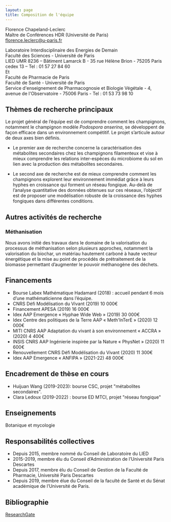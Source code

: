 ```yaml
---
layout: page
title: Composition de l'équipe
---
```


Florence Chapeland-Leclerc<br>
Maître de Conférences HDR (Université de Paris)<br>
[florence.leclerc@u-paris.fr](mailto:florence.leclerc@u-paris.fr)

Laboratoire Interdisciplinaire des Energies de Demain<br>
Faculté des Sciences - Université de Paris<br>
LIED UMR 8236 – Bâtiment Lamarck B - 35 rue Hélène Brion - 75205 Paris cedex 13 – Tel : 01 57 27 84 60<br>
Et<br>
Faculté de Pharmacie de Paris<br>
Faculté de Santé - Université de Paris<br>
Service d'enseignement de Pharmacognosie et Biologie Végétale - 4, avenue de l'Observatoire - 75006 Paris - Tel : 01 53 73 98 10

## Thèmes de recherche principaux

Le projet général de l’équipe est de comprendre comment les champignons, notamment le champignon modèle *Podospora anserina*, se développent de façon efficace dans un environnement compétitif. Le projet s’articule autour de deux axes bien définis.

- Le premier axe de recherche concerne la caractérisation des métabolites secondaires chez les champignons filamenteux et vise à mieux comprendre les relations inter-espèces du microbiome du sol en lien avec la production des métabolites secondaires. 

- Le second axe de recherche est de mieux comprendre comment les champignons explorent leur environnement immédiat grâce à leurs hyphes en croissance qui forment un réseau fongique. Au-delà de l’analyse quantitative des données obtenues sur ces réseaux, l’objectif est de proposer une modélisation robuste de la croissance des hyphes fongiques dans différentes conditions.

## Autres activités de recherche

### Méthanisation

Nous avons initié des travaux dans le domaine de la valorisation du processus de méthanisation selon plusieurs approches, notamment la valorisation du biochar, un matériau hautement carboné à haute vecteur énergétique et la mise au point de procédés de prétraitement de la biomasse permettant d’augmenter le pouvoir méthanogène des déchets.

## Financements

- Bourse Labex Mathématique Hadamard (2018) : accueil pendant 6 mois d’une mathématicienne dans l’équipe.
- CNRS Défi Modélisation du Vivant (2019) 10 000€
- Financement APESA (2019) 16 000€
- Idex AAP Emergence « Hyphae Wide Web » (2019) 30 000€
- Idex Centre des politiques de la Terre AAP « Meth'InTerE » (2020) 12 000€
- MITI CNRS AAP Adaptation du vivant à son environnement « ACCRA » (2020) 4 400€
- INSIS CNRS AAP Ingénierie inspirée par la Nature « PhysNet » (2020) 11 600€
- Renouvellement CNRS Défi Modélisation du Vivant (2020) 11 300€
- Idex AAP Emergence « ANFIPA » (2021-22) 48 000€

## Encadrement de thèse en cours
- Huijuan Wang (2019-2023): bourse CSC, projet "métabolites secondaires".
- Clara Ledoux (2019-2022) : bourse ED MTCI, projet "réseau fongique"

## Enseignements

Botanique et mycologie

## Responsabilités collectives

- Depuis 2015, membre nommé du Conseil de Laboratoire du LIED
- 2015-2019, membre élu du Conseil d’Administration de l’Université Paris Descartes
- Depuis 2017, membre élu du Conseil de Gestion de la Faculté de Pharmacie, Université Paris Descartes
- Depuis 2019, membre élue du Conseil de la faculté de Santé et du Sénat académique de l’Université de Paris.

## Bibliographie

[ResearchGate](https://www.researchgate.net/profile/Florence_Chapeland-Leclerc)


